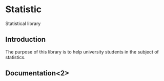 # Statistic
Statistical library

<h2>Introduction</h2>
The purpose of this library is to help university students in the subject of statistics.


<h2>Documentation<2>
